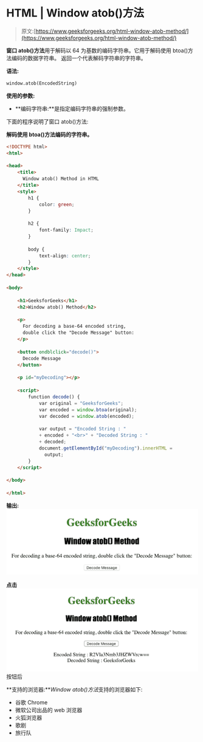# HTML | Window atob()方法

> 原文:[https://www.geeksforgeeks.org/html-window-atob-method/](https://www.geeksforgeeks.org/html-window-atob-method/)

**窗口 atob()方法**用于解码以 64 为基数的编码字符串。它用于解码使用 btoa()方法编码的数据字符串。
返回一个代表解码字符串的字符串。

**语法:**

```html
window.atob(EncodedString)
```

**使用的参数:**

*   **编码字符串:**是指定编码字符串的强制参数。

下面的程序说明了窗口 atob()方法:

**解码使用 btoa()方法编码的字符串。**

```html
<!DOCTYPE html>
<html>

<head>
    <title>
      Window atob() Method in HTML
    </title>
    <style>
        h1 {
            color: green;
        }

        h2 {
            font-family: Impact;
        }

        body {
            text-align: center;
        }
    </style>
</head>

<body>

    <h1>GeeksforGeeks</h1>
    <h2>Window atob() Method</h2>

    <p>
      For decoding a base-64 encoded string,
      double click the "Decode Message" button:
    </p>

    <button ondblclick="decode()">
      Decode Message
    </button>

    <p id="myDecoding"></p>

    <script>
        function decode() {
            var original = "GeeksforGeeks";
            var encoded = window.btoa(original);
            var decoded = window.atob(encoded);

            var output = "Encoded String : " 
            + encoded + "<br>" + "Decoded String : "
            + decoded;
            document.getElementById("myDecoding").innerHTML =
              output;
        }
    </script>

</body>

</html>
```

**输出:**
![](img/84484374d76645337f7d6f917cbf3a1b.png)

**点击**
![](img/e0e9eb82fbd58da5800849a0b5e3bb4b.png)按钮后

**支持的浏览器:***Window atob()方法*支持的浏览器如下:

*   谷歌 Chrome
*   微软公司出品的 web 浏览器
*   火狐浏览器
*   歌剧
*   旅行队